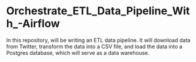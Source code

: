 # Orchestrate_ETL_Data_Pipeline_With_-Airflow
In this repository, will be writing an ETL data pipeline. It will download data from Twitter, transform the data into a CSV file, and load the data into a Postgres database, which will serve as a data warehouse. 
